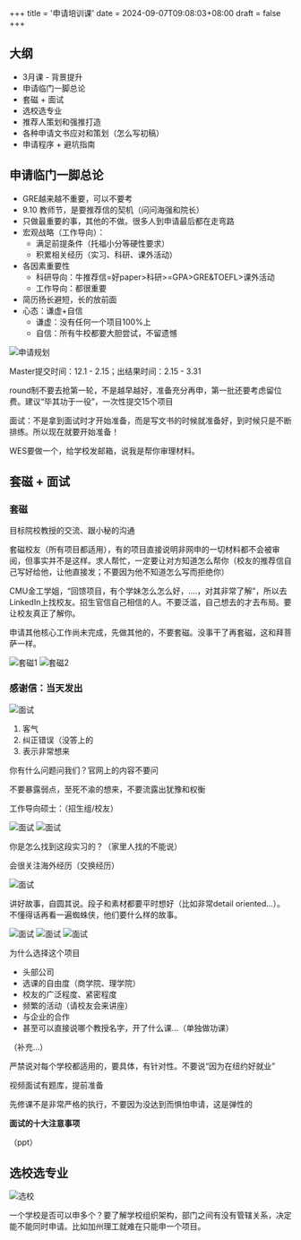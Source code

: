 +++
title = '申请培训课'
date = 2024-09-07T09:08:03+08:00
draft = false
+++

## 大纲

- 3月课 - 背景提升
- 申请临门一脚总论
- 套磁 + 面试
- 选校选专业
- 推荐人策划和强推打造
- 各种申请文书应对和策划（怎么写初稿）
- 申请程序 + 避坑指南

## 申请临门一脚总论

- GRE越来越不重要，可以不要考
- 9.10 教师节，是要推荐信的契机（问问海强和院长）
- 只做最重要的事，其他的不做。很多人到申请最后都在走弯路
- 宏观战略（工作导向）：
  - 满足前提条件（托福小分等硬性要求）
  - 积累相关经历（实习、科研、课外活动）
- 各因素重要性
  - 科研导向：牛推荐信=好paper>科研>=GPA>GRE&TOEFL>课外活动
  - 工作导向：都很重要
- 简历扬长避短，长的放前面
- 心态：谦虚+自信
  - 谦虚：没有任何一个项目100%上
  - 自信：所有牛校都要大胆尝试，不留遗憾

![申请规划](pic1.png)

Master提交时间：12.1 - 2.15；出结果时间：2.15 - 3.31

round制不要去抢第一轮，不是越早越好，准备充分再申，第一批还要考虑留位费。建议“毕其功于一役”，一次性提交15个项目

面试：不是拿到面试时才开始准备，而是写文书的时候就准备好，到时候只是不断排练。所以现在就要开始准备！

WES要做一个，给学校发邮箱，说我是帮你审理材料。

## 套磁 + 面试

### 套磁

目标院校教授的交流、跟小秘的沟通

套磁校友（所有项目都适用），有的项目直接说明非网申的一切材料都不会被审阅，但事实并不是这样。求人帮忙，一定要让对方知道怎么帮你（校友的推荐信自己写好给他，让他直接发；不要因为他不知道怎么写而拒绝你）

CMU金工学姐，“回馈项目，有个学妹怎么怎么好，....，对其非常了解”，所以去LinkedIn上找校友。招生官信自己相信的人。不要泛滥，自己想去的才去布局。要让校友真正了解你。

申请其他核心工作尚未完成，先做其他的，不要套磁。没事干了再套磁，这和拜菩萨一样。

![套磁1](套磁1.png)
![套磁2](套磁2.png)

### 感谢信：当天发出

![面试](面试.png)

1. 客气
2. 纠正错误（没答上的
3. 表示非常想来

你有什么问题问我们？官网上的内容不要问

不要暴露弱点，至死不渝的想来，不要流露出犹豫和权衡

工作导向硕士：（招生组/校友）

![面试](面试2.png)
![面试](面试3.png)

你是怎么找到这段实习的？（家里人找的不能说）

会很关注海外经历（交换经历）

![面试](面试4.png)

讲好故事，自圆其说。段子和素材都要平时想好（比如非常detail oriented...）。不懂得话再看一遍蜘蛛侠，他们要什么样的故事。

![面试](面试5.png)
![面试](面试6.png)
![面试](面试7.png)

为什么选择这个项目
- 头部公司
- 选课的自由度（商学院、理学院）
- 校友的广泛程度、紧密程度
- 频繁的活动（请校友会来讲座）
- 与企业的合作
- 甚至可以直接说哪个教授名字，开了什么课...（单独做功课）

（补充...）

严禁说对每个学校都适用的，要具体，有针对性。不要说“因为在纽约好就业”

视频面试有题库，提前准备

先修课不是非常严格的执行，不要因为没达到而惧怕申请，这是弹性的

**面试的十大注意事项**

（ppt）

## 选校选专业

![选校](选校.png)

一个学校是否可以申多个？要了解学校组织架构，部门之间有没有管辖关系，决定能不能同时申请。比如加州理工就难在只能申一个项目。

